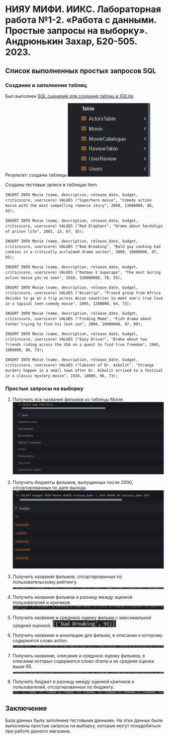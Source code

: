# НИЯУ МИФИ. ИИКС. Лабораторная работа №1-2. «Работа с данными. Простые запросы на выборку». Андрюнькин Захар, Б20-505. 2023.

## Список выполненных простых запросов SQL 

### Создание и заполнение таблиц
   Был выполнен [SQL сценарий для создания таблиц в SQLite](../lab1/movie_catalogue.sql). 

   Результат: созданы таблицы ![image](./pic/db_table.png)
  
  Созданы тестовые записи в таблицах Item. 
  
  `INSERT INTO Movie (name, description, release_date, budget, criticscore, userscore) VALUES ("Superhero movie", "Comedy action movie with the most compelling romance story", 2008, 13000000, 86, 45);`
  
  `INSERT INTO Movie (name, description, release_date, budget, criticscore, userscore) VALUES ("Red Elephant", "Drama about hardships of prison life", 2001, 13, 67, 35);`
  
  `INSERT INTO Movie (name, description, release_date, budget, criticscore, userscore) VALUES ("Bad Breaking", "Bald guy cooking bad cookies in a critically acclaimed drama series", 2099, 18000000, 87, 95);`
  
  `INSERT INTO Movie (name, description, release_date, budget, criticscore, userscore) VALUES ("Ratman V Superape", "The most boring action movie you've seen", 2018, 320000000, 78, 55);`
  
  `INSERT INTO Movie (name, description, release_date, budget, criticscore, userscore) VALUES ("Asiatrip", "Friend group from Africa decides to go on a trip across Asian countries to meet one's true love in a typical teen comedy movie", 2005, 1200000, 64, 73);`

  `INSERT INTO Movie (name, description, release_date, budget, criticscore, userscore) VALUES ("Finding Meme", "Fish drama about father trying to find his lost son", 2004, 20000000, 87, 89);`

  `INSERT INTO Movie (name, description, release_date, budget, criticscore, userscore) VALUES ("Easy Driver", "Drama about two friends riding across the USA on a quest to find true freedom", 1965, 1900000, 88, 73);`

  `INSERT INTO Movie (name, description, release_date, budget, criticscore, userscore) VALUES ("Cabinet of Dr. Aibolit", "Strange murders happen in a small town after Dr. Aibolit arrived to a festival in a classic mystery movie", 1934, 18000, 96, 73);`

### Простые запросы на выборку
  1. Получить все названия фильмов из таблицы Movie. ![image](./pic/query1.png)

  2. Получить бюджеты фильмов, выпущенных после 2000, отсортированных по дате выхода. ![image](./pic/query2.png)

  3. Получить названия фильмов, отсортированных по пользовательскому рейтингу. ![image](./pic/query3.png)
  
  4. Получить названия фильмов и разницу между оценкой пользователей и критиков. ![image](./pic/query4.png)

  5. Получить название и среднюю оценку фильма с максимальной средней оценкой. ![image](./pic/query5.png)
  
  6. Получить название и аннотацию для фильма, в описании к которому содержится слово action. ![image](./pic/query6.png)
  
  7. Получить название, описание и среднюю оценку фильмов, в описании которых содержится слово drama и их средняя оценка выше 85. ![image](./pic/query7.png)

  8. Получить бюджет и разницу между оценкой критиков и пользователей, отсортированных по бюджету. ![image](./pic/query8.png)


## Заключение
База данных была заполнена тестовыми данными. На этих данных были выполнены простые запросы на выборку, которые могут понадобиться при работе данного магазина.



  
